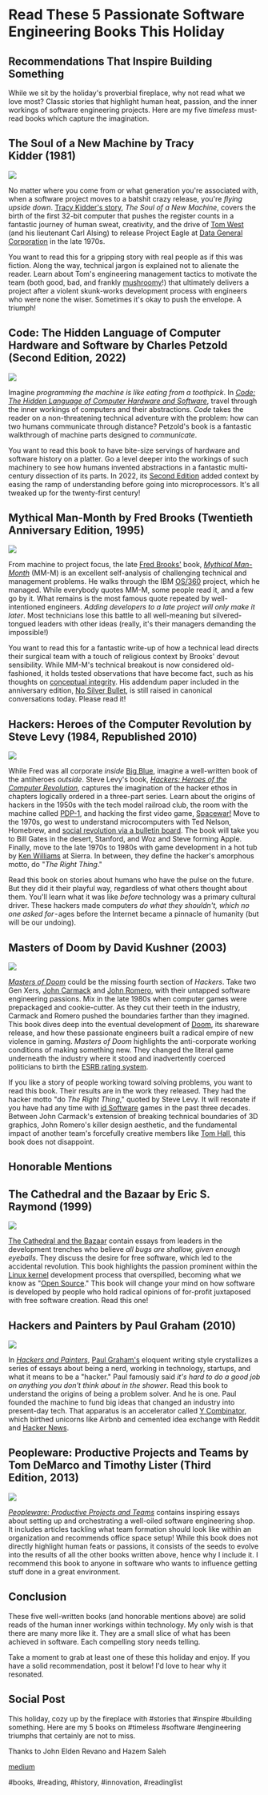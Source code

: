 # Read These 5 Passionate Software Engineering Books This Holiday
## Recommendations That Inspire Building Something

While we sit by the holiday's proverbial fireplace, why not read what we love most? Classic stories that highlight human heat, passion, and the inner workings of software engineering projects. Here are my five *timeless* must-read books which capture the imagination.

## The Soul of a New Machine by Tracy Kidder (1981)

![](images/63-01.jpeg)

No matter where you come from or what generation you're associated with, when a software project moves to a batshit crazy release, you're *flying upside down*. [Tracy Kidder's story](https://www.amazon.com/Soul-New-Machine-Tracy-Kidder/dp/0316491705), *The Soul of a New Machine*, covers the birth of the first 32-bit computer that pushes the register counts in a fantastic journey of human sweat, creativity, and the drive of [Tom West](https://en.wikipedia.org/wiki/Tom_West) (and his lieutenant Carl Alsing) to release Project Eagle at [Data General Corporation](https://en.wikipedia.org/wiki/Tom_West) in the late 1970s.

You want to read this for a gripping story with real people as if this was fiction. Along the way, technical jargon is explained not to alienate the reader. Learn about Tom's engineering management tactics to motivate the team (both good, bad, and frankly [mushroomy](https://en.wikipedia.org/wiki/Mushroom_management)!) that ultimately delivers a project after a violent skunk-works development process with engineers who were none the wiser. Sometimes it's okay to push the envelope. A triumph!

## Code: The Hidden Language of Computer Hardware and Software by Charles Petzold (Second Edition, 2022)

![](images/63-02.jpeg)

Imagine *programming the machine is like eating from a toothpick*. In [*Code: The Hidden Language of Computer Hardware and Software*](https://en.wikipedia.org/wiki/Code:_The_Hidden_Language_of_Computer_Hardware_and_Software), travel through the inner workings of computers and their abstractions. *Code* takes the reader on a non-threatening technical adventure with the problem: how can two humans communicate through distance? Petzold's book is a fantastic walkthrough of machine parts designed to *communicate*.

You want to read this book to have bite-size servings of hardware and software history on a platter. Go a level deeper into the workings of such machinery to see how humans invented abstractions in a fantastic multi-century dissection of its parts. In 2022, its [Second Edition](https://www.amazon.com/Code-Language-Computer-Hardware-Software-dp-0137909101/dp/0137909101) added context by easing the ramp of understanding before going into microprocessors. It's all tweaked up for the twenty-first century!

## Mythical Man-Month by Fred Brooks (Twentieth Anniversary Edition, 1995)

![](images/63-03.jpeg)

From machine to project focus, the late [Fred Brooks'](https://en.wikipedia.org/wiki/Fred_Brooks) book, [*Mythical Man-Month*](https://www.amazon.com/Mythical-Man-Month-Software-Engineering-Anniversary/dp/0201835959) (MM-M) is an excellent self-analysis of challenging technical and management problems. He walks through the IBM [OS/360](https://en.wikipedia.org/wiki/OS/360_and_successors) project, which he managed. While everybody quotes MM-M, some people read it, and a few go by it. What remains is the most famous quote repeated by well-intentioned engineers. *Adding developers to a late project will only make it later*. Most technicians lose this battle to all well-meaning but silvered-tongued leaders with other ideas (really, it's their managers demanding the impossible!)

You want to read this for a fantastic write-up of how a technical lead directs their surgical team with a touch of religious context by Brooks' devout sensibility. While MM-M's technical breakout is now considered old-fashioned, it holds tested observations that have become fact, such as his thoughts on [conceptual integrity](https://wiki.c2.com/?ConceptualIntegrity). His addendum paper included in the anniversary edition, [No Silver Bullet](https://en.wikipedia.org/wiki/No_Silver_Bullet), is still raised in canonical conversations today. Please read it!

## Hackers: Heroes of the Computer Revolution by Steve Levy (1984, Republished 2010)

![](images/63-04.jpeg)

While Fred was all corporate *inside* [Big Blue](https://en.wikipedia.org/wiki/IBM), imagine a well-written book of the antiheroes *outside*. Steve Levy's book, [*Hackers: Heroes of the Computer Revolution*](https://en.wikipedia.org/wiki/Hackers:_Heroes_of_the_Computer_Revolution), captures the imagination of the hacker ethos in chapters logically ordered in a three-part series. Learn about the origins of hackers in the 1950s with the tech model railroad club, the room with the machine called [PDP-1](https://en.wikipedia.org/wiki/PDP-1), and hacking the first video game, [Spacewar!](https://en.wikipedia.org/wiki/Spacewar!) Move to the 1970s, go west to understand microcomputers with Ted Nelson, Homebrew, and [social revolution via a bulletin board](https://en.wikipedia.org/wiki/Computer_Lib/Dream_Machines). The book will take you to Bill Gates in the desert, Stanford, and Woz and Steve forming Apple. Finally, move to the late 1970s to 1980s with game development in a hot tub by [Ken Williams](https://en.wikipedia.org/wiki/Ken_Williams_(game_developer)) at Sierra. In between, they define the hacker's amorphous motto, do "*The Right Thing*."

Read this book on stories about humans who have the pulse on the future. But they did it their playful way, regardless of what others thought about them. You'll learn what it was like *before* technology was a primary cultural driver. These hackers made computers *do what they shouldn't, which no one asked for* - ages before the Internet became a pinnacle of humanity (but will be our undoing).

## Masters of Doom by David Kushner (2003)

![](images/63-05.jpeg)

[*Masters of Doom*](https://www.amazon.com/Masters-Doom-Created-Transformed-Culture/dp/0812972155) could be the missing fourth section of *Hackers*. Take two Gen Xers, [John Carmack](https://en.wikipedia.org/wiki/John_Carmack) and [John Romero](https://en.wikipedia.org/wiki/John_Romero), with their untapped software engineering passions. Mix in the late 1980s when computer games were prepackaged and cookie-cutter. As they cut their teeth in the industry, Carmack and Romero pushed the boundaries farther than they imagined. This book dives deep into the eventual development of [Doom](https://en.wikipedia.org/wiki/Doom_(1993_video_game)), its shareware release, and how these passionate engineers built a radical empire of new violence in gaming. *Masters of Doom* highlights the anti-corporate working conditions of making something new. They changed the literal game underneath the industry where it stood and inadvertently coerced politicians to  birth the [ESRB rating system](https://www.esrb.org/ratings-guide/).

If you like a story of people working toward solving problems, you want to read this book. Their results are in the work they released. They had the hacker motto "do *The Right Thing*," quoted by Steve Levy. It will resonate if you have had any time with [id Software](https://en.wikipedia.org/wiki/Id_Software) games in the past three decades. Between John Carmack's extension of breaking technical boundaries of 3D graphics, John Romero's killer design aesthetic, and the fundamental impact of another team's forcefully creative members like [Tom Hall](https://en.wikipedia.org/wiki/Tom_Hall), this book does not disappoint.

## Honorable Mentions

## The Cathedral and the Bazaar by Eric S. Raymond (1999)

![](images/63-06.jpeg)

[The Cathedral and the Bazaar](https://en.wikipedia.org/wiki/The_Cathedral_and_the_Bazaar) contain essays from leaders in the development trenches who believe *all bugs are shallow, given enough eyeballs*. They discuss the desire for free software, which led to the accidental revolution. This book highlights the passion prominent within the [Linux kernel](https://en.wikipedia.org/wiki/Linux_kernel) development process that overspilled, becoming what we know as "[Open Source](https://en.wikipedia.org/wiki/Open_source)." This book will change your mind on how software is developed by people who hold radical opinions of for-profit juxtaposed with free software creation. Read this one!

## Hackers and Painters by Paul Graham (2010)

![](images/63-07.jpeg)

In [*Hackers and Painters*](https://www.amazon.com/Hackers-Painters-Big-Ideas-Computer/dp/1449389554), [Paul Graham's](https://en.wikipedia.org/wiki/Paul_Graham_(programmer)) eloquent writing style crystallizes a series of essays about being a nerd, working in technology, startups, and what it means to be a "hacker." Paul famously said *it's hard to do a good job on anything you don't think about in the shower*. Read this book to understand the origins of being a problem solver. And he is one. Paul founded the machine to fund big ideas that changed an industry into present-day tech. That apparatus is an accelerator called [Y Combinator](https://www.ycombinator.com/), which birthed unicorns like Airbnb and cemented idea exchange with Reddit and [Hacker News](https://news.ycombinator.com/).

## Peopleware: Productive Projects and Teams by Tom DeMarco and Timothy Lister (Third Edition, 2013)

![](images/63-08.jpeg)

[*Peopleware: Productive Projects and Teams*](https://www.amazon.com/Peopleware-Productive-Projects-Teams-3rd/dp/0321934113) contains inspiring essays about setting up and orchestrating a well-oiled software engineering shop. It includes articles tackling what team formation should look like within an organization and recommends office space setup! While this book does not directly highlight human feats or passions, it consists of the seeds to evolve into the results of all the other books written above, hence why I include it. I recommend this book to anyone in software who wants to influence getting stuff done in a great environment.

## Conclusion

These five well-written books (and honorable mentions above) are solid reads of the human inner workings within technology. My only wish is that there are many more like it. They are a small slice of what has been achieved in software. Each compelling story needs telling.

Take a moment to grab at least one of these this holiday and enjoy. If you have a solid recommendation, post it below! I'd love to hear why it resonated.

## Social Post

This holiday, cozy up by the fireplace with #stories that #inspire #building something. Here are my 5 books on #timeless #software #engineering triumphs that certainly are not to miss.

Thanks to John Elden Revano and Hazem Saleh

[medium](https://medium.com/@solidi/read-these-5-passionate-software-engineering-books-this-holiday-6c6ad8fbd211)

#books, #reading, #history, #innovation, #readinglist
